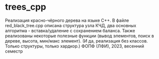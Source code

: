 # trees_cpp
Реализация красно-чёрного дерева на языке C++. 
В файле red_black_tree.cpp описана структура узла КЧД, два основных алгоритма - вставка/удаление с сохранением баланса.
Также реализованы некоторые полезные функции (вывод элементов, поиск в дереве, высота, мин/макс элемент).
(И да, реализация без классов. Только структуры, только хардкор.)
ФОПФ (ЛФИ), 2023, весенний семестр
